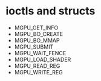 # ioctls and structs
- MGPU_GET_INFO
- MGPU_BO_CREATE
- MGPU_BO_MMAP
- MGPU_SUBMIT
- MGPU_WAIT_FENCE
- MGPU_LOAD_SHADER
- MGPU_READ_REG
- MGPU_WRITE_REG
